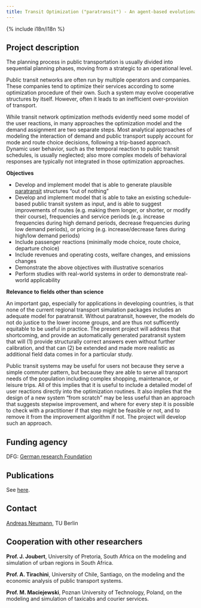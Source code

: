 ```yaml
---
title: Transit Optimization ("paratransit") - An agent-based evolutionary approach for the user-oriented optimization of complex public transit systems
---
```


{% include i18n/i18n %}

<div class="invert-images" markdown=1>

## Project description

The planning process in public transportation is usually divided into sequential planning phases, moving from a strategic to an operational level.

Public transit networks are often run by multiple operators and companies. These companies tend to optimize their services according to some optimization procedure of their own. Such a system may evolve cooperative structures by itself. However, often it leads to an inefficient over-provision of transport.

While transit network optimization methods evidently need some model of the user reactions, in many approaches the optimization model and the demand assignment are two separate steps. Most analytical approaches of modeling the interaction of demand and public transport supply account for mode and route choice decisions, following a trip-based approach. Dynamic user behavior, such as the temporal reaction to public transit schedules, is usually neglected; also more complex models of behavioral responses are typically not integrated in those optimization approaches.

**Objectives**

-   Develop and implement model that is able to generate plausible [paratransit](/projects/2014/paratransit_as_a_demand_responsive_service) structures “out of nothing”
-   Develop and implement model that is able to take an existing schedule-based public transit system as input, and is able to suggest improvements of routes (e.g. making them longer, or shorter, or modify their course), frequencies and service periods (e.g. increase frequencies during high demand periods, decrease frequencies during low demand periods), or pricing (e.g. increase/decrease fares during high/low demand periods)
-   Include passenger reactions (minimally mode choice, route choice, departure choice)
-   Include revenues and operating costs, welfare changes, and emissions changes
-   Demonstrate the above objectives with illustrative scenarios
-   Perform studies with real-world systems in order to demonstrate real-world applicability

**Relevance to fields other than science**

An important gap, especially for applications in developing countries, is that none of the current regional transport simulation packages includes an adequate model for paratransit. Without paratransit, however, the models do not do justice to the lower income groups, and are thus not sufficently equitable to be useful in practice. The present project will address that shortcoming, and provide an automatically generated paratransit system that will (1) provide structurally correct answers even without further calibration, and that can (2) be extended and made more realistic as additional field data comes in for a particular study.

Public transit systems may be useful for users not because they serve a simple commuter pattern, but because they are able to serve all transport needs of the population including complex shopping, maintenance, or leisure trips. All of this implies that it is useful to include a detailed model of user reactions directly into the optimization routines. It also implies that the design of a new system “from scratch” may be less useful than an approach that suggests stepwise improvement, and where for every step it is possible to check with a practitioner if that step might be feasible or not, and to remove it from the improvement algorithm if not. The project will develop such an approach.

## Funding agency

DFG: [German research Foundation](http://www.dfg.de/index.jsp)

## Publications

See [here](https://vsp.berlin/publications/).

## Contact

[Andreas Neumann](https://www.tu.berlin/vsp/team), TU Berlin

## Cooperation with other researchers

**Prof. J. Joubert**, University of Pretoria, South Africa on the modeling and simulation of urban regions in South Africa.

**Prof. A. Tirachini**, University of Chile, Santiago, on the modeling and the economic analysis of public transport systems.

**Prof. M. Maciejewski**, Poznan University of Technology, Poland, on the modeling and simulation of taxicabs and courier services.